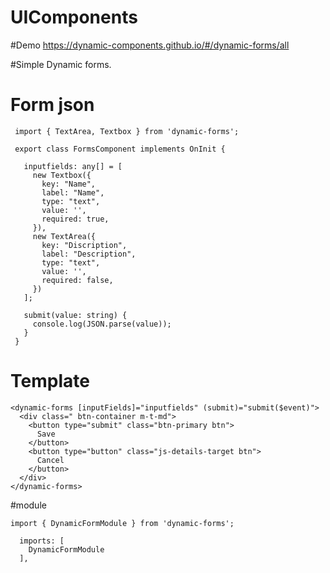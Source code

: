 # UIComponents

#Demo
https://dynamic-components.github.io/#/dynamic-forms/all


#Simple Dynamic forms.

# Form json

 ```  import { Component, OnInit } from '@angular/core';
  import { TextArea, Textbox } from 'dynamic-forms';
  
  export class FormsComponent implements OnInit {

    inputfields: any[] = [
      new Textbox({
        key: "Name",
        label: "Name",
        type: "text",
        value: '',
        required: true,
      }),
      new TextArea({
        key: "Discription",
        label: "Description",
        type: "text",
        value: '',
        required: false,
      })
    ];
    
    submit(value: string) {
      console.log(JSON.parse(value));
    }
  }
``` 

 
  # Template
```
<dynamic-forms [inputFields]="inputfields" (submit)="submit($event)">
  <div class=" btn-container m-t-md">
    <button type="submit" class="btn-primary btn">
      Save
    </button>
    <button type="button" class="js-details-target btn">
      Cancel
    </button>
  </div>
</dynamic-forms>
```

#module 
```
import { DynamicFormModule } from 'dynamic-forms';

  imports: [
    DynamicFormModule 
  ],
```
